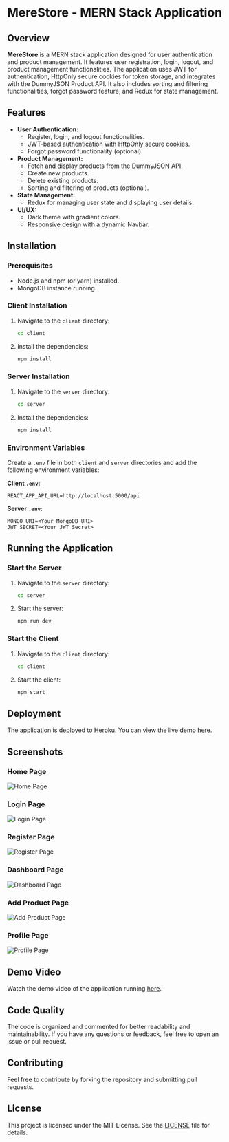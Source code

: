 # MereStore - MERN Stack Application

## Overview
**MereStore** is a MERN stack application designed for user authentication and product management. It features user registration, login, logout, and product management functionalities. The application uses JWT for authentication, HttpOnly secure cookies for token storage, and integrates with the DummyJSON Product API. It also includes sorting and filtering functionalities, forgot password feature, and Redux for state management.

## Features
- **User Authentication:**
  - Register, login, and logout functionalities.
  - JWT-based authentication with HttpOnly secure cookies.
  - Forgot password functionality (optional).
- **Product Management:**
  - Fetch and display products from the DummyJSON API.
  - Create new products.
  - Delete existing products.
  - Sorting and filtering of products (optional).
- **State Management:**
  - Redux for managing user state and displaying user details.
- **UI/UX:**
  - Dark theme with gradient colors.
  - Responsive design with a dynamic Navbar.

## Installation

### Prerequisites
- Node.js and npm (or yarn) installed.
- MongoDB instance running.

### Client Installation

1. Navigate to the `client` directory:
   ```bash
   cd client
   ```

2. Install the dependencies:
   ```bash
   npm install
   ```

### Server Installation

1. Navigate to the `server` directory:
   ```bash
   cd server
   ```

2. Install the dependencies:
   ```bash
   npm install
   ```

### Environment Variables

Create a `.env` file in both `client` and `server` directories and add the following environment variables:

**Client `.env`:**
```plaintext
REACT_APP_API_URL=http://localhost:5000/api
```

**Server `.env`:**
```plaintext
MONGO_URI=<Your MongoDB URI>
JWT_SECRET=<Your JWT Secret>
```

## Running the Application

### Start the Server

1. Navigate to the `server` directory:
   ```bash
   cd server
   ```

2. Start the server:
   ```bash
   npm run dev
   ```

### Start the Client

1. Navigate to the `client` directory:
   ```bash
   cd client
   ```

2. Start the client:
   ```bash
   npm start
   ```

## Deployment

The application is deployed to [Heroku](https://your-deployment-link.herokuapp.com). You can view the live demo [here](https://your-deployment-link.herokuapp.com).

## Screenshots

### Home Page
![Home Page](home.png)

### Login Page
![Login Page](login.png)

### Register Page
![Register Page](register.png)

### Dashboard Page
![Dashboard Page](dashboard.png)

### Add Product Page
![Add Product Page](add-product.png)

### Profile Page
![Profile Page](profile.png)

## Demo Video

Watch the demo video of the application running [here](demo.mp4).

## Code Quality

The code is organized and commented for better readability and maintainability. If you have any questions or feedback, feel free to open an issue or pull request.

## Contributing

Feel free to contribute by forking the repository and submitting pull requests.

## License

This project is licensed under the MIT License. See the [LICENSE](LICENSE) file for details.
